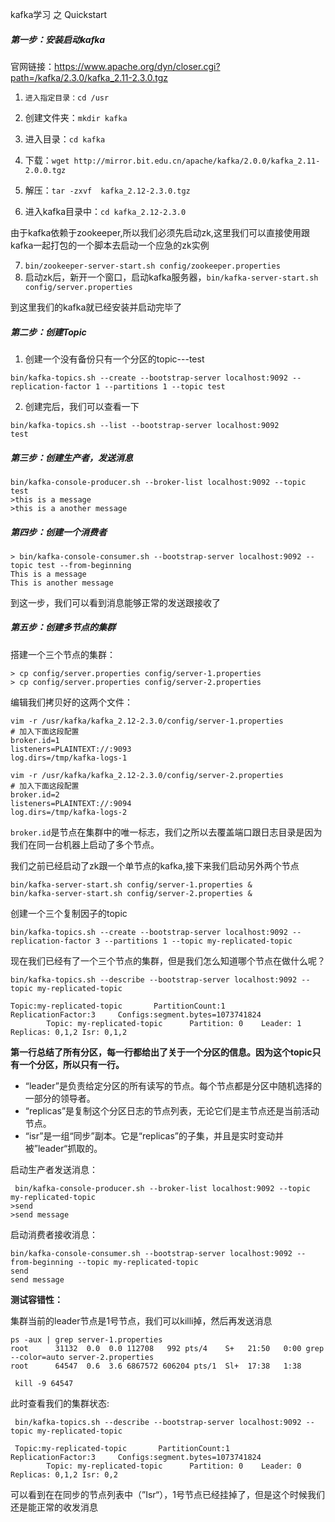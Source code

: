 kafka学习 之 Quickstart

##### 第一步：安装启动kafka

官网链接：https://www.apache.org/dyn/closer.cgi?path=/kafka/2.3.0/kafka_2.11-2.3.0.tgz

1. `进入指定目录：cd /usr`

2. 创建文件夹：`mkdir kafka`
3. 进入目录：`cd kafka`
4. 下载：`wget http://mirror.bit.edu.cn/apache/kafka/2.0.0/kafka_2.11-2.0.0.tgz `
5. 解压：`tar -zxvf  kafka_2.12-2.3.0.tgz`
6. 进入kafka目录中：`cd kafka_2.12-2.3.0`

由于kafka依赖于zookeeper,所以我们必须先启动zk,这里我们可以直接使用跟kafka一起打包的一个脚本去启动一个应急的zk实例

7. `bin/zookeeper-server-start.sh config/zookeeper.properties`
8. 启动zk后，新开一个窗口，启动kafka服务器，`bin/kafka-server-start.sh config/server.properties`

到这里我们的kafka就已经安装并启动完毕了

##### 第二步：创建Topic

1. 创建一个没有备份只有一个分区的topic---test

```shell
bin/kafka-topics.sh --create --bootstrap-server localhost:9092 --replication-factor 1 --partitions 1 --topic test
```

2. 创建完后，我们可以查看一下

```shell
bin/kafka-topics.sh --list --bootstrap-server localhost:9092
test
```

##### 第三步：创建生产者，发送消息

```shell
bin/kafka-console-producer.sh --broker-list localhost:9092 --topic test
>this is a message
>this is a another message
```

##### 第四步：创建一个消费者

```shell
> bin/kafka-console-consumer.sh --bootstrap-server localhost:9092 --topic test --from-beginning
This is a message
This is another message
```

到这一步，我们可以看到消息能够正常的发送跟接收了

##### 第五步：创建多节点的集群

搭建一个三个节点的集群：

```shell
> cp config/server.properties config/server-1.properties
> cp config/server.properties config/server-2.properties	
```

编辑我们拷贝好的这两个文件：

```shell
vim -r /usr/kafka/kafka_2.12-2.3.0/config/server-1.properties
# 加入下面这段配置
broker.id=1
listeners=PLAINTEXT://:9093
log.dirs=/tmp/kafka-logs-1

vim -r /usr/kafka/kafka_2.12-2.3.0/config/server-2.properties
# 加入下面这段配置
broker.id=2
listeners=PLAINTEXT://:9094
log.dirs=/tmp/kafka-logs-2
```

`broker.id`是节点在集群中的唯一标志，我们之所以去覆盖端口跟日志目录是因为我们在同一台机器上启动了多个节点。

我们之前已经启动了zk跟一个单节点的kafka,接下来我们启动另外两个节点

```shell
bin/kafka-server-start.sh config/server-1.properties &
bin/kafka-server-start.sh config/server-2.properties &
```

创建一个三个复制因子的topic

```shell
bin/kafka-topics.sh --create --bootstrap-server localhost:9092 --replication-factor 3 --partitions 1 --topic my-replicated-topic
```

现在我们已经有了一个三个节点的集群，但是我们怎么知道哪个节点在做什么呢？

```shell
bin/kafka-topics.sh --describe --bootstrap-server localhost:9092 --topic my-replicated-topic	

Topic:my-replicated-topic       PartitionCount:1        ReplicationFactor:3     Configs:segment.bytes=1073741824
        Topic: my-replicated-topic      Partition: 0    Leader: 1       Replicas: 0,1,2 Isr: 0,1,2
```

**第一行总结了所有分区，每一行都给出了关于一个分区的信息。因为这个topic只有一个分区，所以只有一行。**

- “leader”是负责给定分区的所有读写的节点。每个节点都是分区中随机选择的一部分的领导者。
- “replicas”是复制这个分区日志的节点列表，无论它们是主节点还是当前活动节点。
- “isr”是一组“同步”副本。它是“replicas”的子集，并且是实时变动并被”leader“抓取的。

启动生产者发送消息：

```shell
 bin/kafka-console-producer.sh --broker-list localhost:9092 --topic my-replicated-topic
>send
>send message
```

启动消费者接收消息：

```shell
bin/kafka-console-consumer.sh --bootstrap-server localhost:9092 --from-beginning --topic my-replicated-topic
send
send message
```

**测试容错性：**

集群当前的leader节点是1号节点，我们可以killi掉，然后再发送消息

```shell
ps -aux | grep server-1.properties
root      31132  0.0  0.0 112708   992 pts/4    S+   21:50   0:00 grep --color=auto server-2.properties
root      64547  0.6  3.6 6867572 606204 pts/1  Sl+  17:38   1:38 
```

```shell
 kill -9 64547
```

此时查看我们的集群状态:

```shell
 bin/kafka-topics.sh --describe --bootstrap-server localhost:9092 --topic my-replicated-topic
 
 Topic:my-replicated-topic       PartitionCount:1        ReplicationFactor:3     Configs:segment.bytes=1073741824
        Topic: my-replicated-topic      Partition: 0    Leader: 0       Replicas: 0,1,2 Isr: 0,2
```

可以看到在在同步的节点列表中（”Isr“），1号节点已经挂掉了，但是这个时候我们还是能正常的收发消息



